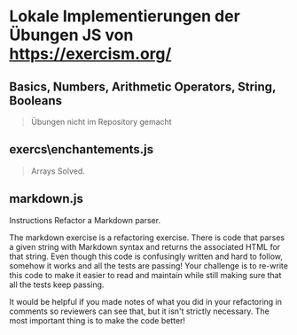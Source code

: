 # Lokale Implementierungen der Übungen JS von https://exercism.org/

## Basics, Numbers, Arithmetic Operators, String, Booleans
> Übungen nicht im Repository gemacht

## exercs\enchantements.js
> Arrays Solved.

## markdown.js
Instructions
Refactor a Markdown parser.

The markdown exercise is a refactoring exercise. There is code that parses a given string with Markdown syntax and returns the associated HTML for that string. Even though this code is confusingly written and hard to follow, somehow it works and all the tests are passing! Your challenge is to re-write this code to make it easier to read and maintain while still making sure that all the tests keep passing.

It would be helpful if you made notes of what you did in your refactoring in comments so reviewers can see that, but it isn't strictly necessary. The most important thing is to make the code better!
